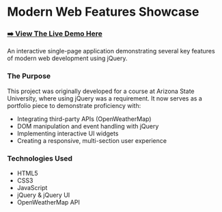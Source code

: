 # Modern Web Features Showcase

### [➡️ View The Live Demo Here](https://bilbanzania.github.io/Personal-Project_4/)

An interactive single-page application demonstrating several key features of modern web development using jQuery.

### The Purpose

This project was originally developed for a course at Arizona State University, where using jQuery was a requirement. It now serves as a portfolio piece to demonstrate proficiency with:

* Integrating third-party APIs (OpenWeatherMap)
* DOM manipulation and event handling with jQuery
* Implementing interactive UI widgets
* Creating a responsive, multi-section user experience

### Technologies Used

* HTML5
* CSS3
* JavaScript
* jQuery & jQuery UI
* OpenWeatherMap API
